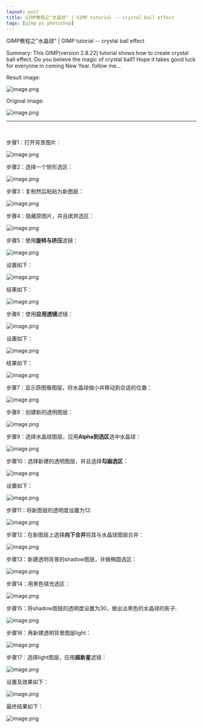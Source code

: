 ```yaml
---
layout: post
title: GIMP教程之"水晶球" | GIMP tutorial -- crystal ball effect
tags: [gimp ps photoshop]
---
```


GIMP教程之"水晶球" | GIMP tutorial -- crystal ball effect

Summary: This GIMP(version 2.8.22) tutorial shows how to create crystal ball effect. 
Do you believe the magic of crystal ball? Hope it takes good luck for everyone in coming New Year. follow me...

Result image:

![image.png](https://res.cloudinary.com/hpiynhbhq/image/upload/v1514335507/vpuxzieajhiqgic0ohxv.png)

Original image:

![image.png](https://res.cloudinary.com/hpiynhbhq/image/upload/v1514335708/bu3tuaenictvzkkzhmd4.png)

---
</br>

步骤1：打开背景图片：

![image.png](https://res.cloudinary.com/hpiynhbhq/image/upload/v1514299324/w6ydgjgmke7nwmfqdqnl.png)

步骤2：选择一个矩形选区：

![image.png](https://res.cloudinary.com/hpiynhbhq/image/upload/v1514299390/d6rermkvpb6rud1ehyak.png)

步骤3：复制然后粘贴为新图层：

![image.png](https://res.cloudinary.com/hpiynhbhq/image/upload/v1514299436/sf0bner5elhozfoqjwti.png)

步骤4：隐藏原图片，并且摈弃选区：

![image.png](https://res.cloudinary.com/hpiynhbhq/image/upload/v1514299526/a1fb0eyxmq7eimcukdbc.png)

步骤5：使用**旋转与挤压**滤镜：

![image.png](https://res.cloudinary.com/hpiynhbhq/image/upload/v1514299577/ku9mgav0e7opiao4zyik.png)

设置如下：

![image.png](https://res.cloudinary.com/hpiynhbhq/image/upload/v1514299651/zi9oztbjffeerdk7hirk.png)

结果如下：

![image.png](https://res.cloudinary.com/hpiynhbhq/image/upload/v1514299680/jdmkjobhv1jirmiqte7i.png)

步骤6：使用**应用透镜**滤镜：

![image.png](https://res.cloudinary.com/hpiynhbhq/image/upload/v1514299740/p1hqjpbyqxxfpglck8qb.png)

设置如下：

![image.png](https://res.cloudinary.com/hpiynhbhq/image/upload/v1514299776/y2lnt9l1ouobulju6t9i.png)

结果如下：

![image.png](https://res.cloudinary.com/hpiynhbhq/image/upload/v1514299809/utipy83igmppaneoxwyj.png)

步骤7：显示原图像图层，将水晶球缩小并移动到合适的位置：

![image.png](https://res.cloudinary.com/hpiynhbhq/image/upload/v1514333383/bofy3ee0inibyd1f3bce.png)

步骤8：创建新的透明图层：

![image.png](https://res.cloudinary.com/hpiynhbhq/image/upload/v1514333833/ytonxsxcqfeg9cx8l0if.png)

步骤9：选择水晶球图层，应用**Alpha到选区**选中水晶球：

![image.png](https://res.cloudinary.com/hpiynhbhq/image/upload/v1514333928/c4donnyqkgdu0uvbeuyl.png)

步骤10：选择新建的透明图层，并且选择**勾画选区**：

![image.png](https://res.cloudinary.com/hpiynhbhq/image/upload/v1514334074/xa9pxmsduc6xzwdsmgri.png)

设置如下：

![image.png](https://res.cloudinary.com/hpiynhbhq/image/upload/v1514334153/kptpuzqwtmmcq3txfgjz.png)

步骤11：将新图层的透明度设置为12:

![image.png](https://res.cloudinary.com/hpiynhbhq/image/upload/v1514334223/wgxmjgdleyzgy6tkyht5.png)

步骤12：在新图层上选择**向下合并**将其与水晶球图层合并：

![image.png](https://res.cloudinary.com/hpiynhbhq/image/upload/v1514334450/mdzi8hirh0yusjcd4r5e.png)

步骤13：新建透明背景的shadow图层，并做椭圆选区：

![image.png](https://res.cloudinary.com/hpiynhbhq/image/upload/v1514334629/dwwkjmlpcrawxhdduhnc.png)

步骤14：用黑色填充选区：

![image.png](https://res.cloudinary.com/hpiynhbhq/image/upload/v1514334693/jhly8lulteab3t4toj2g.png)

步骤15：将shadow图层的透明度设置为30，做出淡黑色的水晶球的影子:

![image.png](https://res.cloudinary.com/hpiynhbhq/image/upload/v1514334781/jyj9noyfni4hibmofj0i.png)

步骤16：再新建透明背景图层light：

![image.png](https://res.cloudinary.com/hpiynhbhq/image/upload/v1514334915/oiqann91pba5pxtxppf2.png)

步骤17：选择light图层，应用**超新星**滤镜：

![image.png](https://res.cloudinary.com/hpiynhbhq/image/upload/v1514334960/zlrfkwp8fugykunxe46b.png)

设置及效果如下：

![image.png](https://res.cloudinary.com/hpiynhbhq/image/upload/v1514335422/wyrpbe7gnycwnndfmvny.png)

最终结果如下：

![image.png](https://res.cloudinary.com/hpiynhbhq/image/upload/v1514335507/vpuxzieajhiqgic0ohxv.png)
